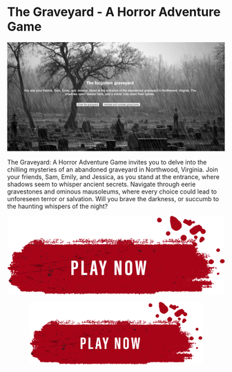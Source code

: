 # **The Graveyard - A Horror Adventure Game**


![Cover Image](image/cover.png)

The Graveyard: A Horror Adventure Game invites you to delve into the chilling mysteries of an abandoned graveyard in Northwood, Virginia. Join your friends, Sam, Emily, and Jessica, as you stand at the entrance, where shadows seem to whisper ancient secrets. Navigate through eerie gravestones and ominous mausoleums, where every choice could lead to unforeseen terror or salvation. Will you brave the darkness, or succumb to the haunting whispers of the night?

[![Play Now](image/play.png)](https://najamoe.github.io/HorrorAdventure/)


<div style="display: flex; justify-content: center; align-items: center; align: center;">
    <a href="https://najamoe.github.io/HorrorAdventure/">
        <img src="image/play.png" alt="Play Now" style="width: 400px; height: auto;">
    </a>
</div>


